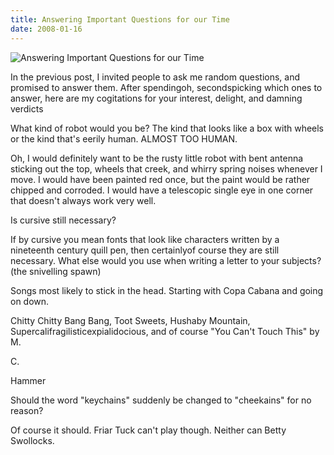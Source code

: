 ```yaml
---
title: Answering Important Questions for our Time
date: 2008-01-16
---
```


![Answering Important Questions for our Time](https://source.unsplash.com/2aFp6EWWs58/1600x900)

In the previous post, I invited people to ask me random questions, and promised to answer them. After spendingoh, secondspicking which ones to answer, here are my cogitations for your interest, delight, and damning verdicts

What kind of robot would you be? The kind that looks like a box with wheels or the kind that's eerily human. ALMOST TOO HUMAN.

Oh, I would definitely want to be the rusty little robot with bent antenna sticking out the top, wheels that creek, and whirry spring noises whenever I move. I would have been painted red once, but the paint would be rather chipped and corroded. I would have a telescopic single eye in one corner that doesn't always work very well.

Is cursive still necessary?

If by cursive you mean fonts that look like characters written by a nineteenth century quill pen, then certainlyof course they are still necessary. What else would you use when writing a letter to your subjects? (the snivelling spawn)

Songs most likely to stick in the head. Starting with Copa Cabana and going on down.

Chitty Chitty Bang Bang, Toot Sweets, Hushaby Mountain, Supercalifragilisticexpialidocious, and of course "You Can't Touch This" by M.

C.

Hammer

Should the word "keychains" suddenly be changed to "cheekains" for no reason?

Of course it should. Friar Tuck can't play though. Neither can Betty Swollocks.